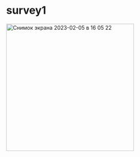 # survey1
<img width="341" alt="Снимок экрана 2023-02-05 в 16 05 22" src="https://user-images.githubusercontent.com/93939676/216812815-0aebecdd-eb00-4a7e-9955-73de3bb3ba6d.png">
